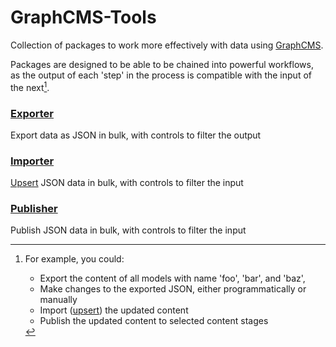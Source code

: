 # GraphCMS-Tools

Collection of packages to work more effectively with data using [GraphCMS](https://graphcms.com/).

Packages are designed to be able to be chained into powerful workflows, as the output of each 'step' in the process is compatible with the input of the next[^note].

[^note]: For example, you could:

    - Export the content of all models with name 'foo', 'bar', and 'baz',
    - Make changes to the exported JSON, either programmatically or manually
    - Import ([upsert](<https://en.wiktionary.org/wiki/upsert#:~:text=upsert%20(plural%20upserts),updates%20them%20if%20they%20do.>)) the updated content
    - Publish the updated content to selected content stages

### [Exporter]([packages/exporter/readme.md])

Export data as JSON in bulk, with controls to filter the output

### [Importer]([packages/exporter/readme.md])

[Upsert](<https://en.wiktionary.org/wiki/upsert#:~:text=upsert%20(plural%20upserts),updates%20them%20if%20they%20do.>) JSON data in bulk, with controls to filter the input

### [Publisher]([packages/publisher/readme.md])

Publish JSON data in bulk, with controls to filter the input
